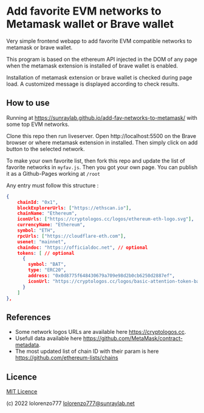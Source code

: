# Add favorite EVM networks to Metamask wallet or Brave wallet

Very simple frontend webapp to add favorite EVM compatible networks to metamask or brave wallet.

This program is based on the ethereum API injected in the DOM of any page when the metamask extension is installed of brave wallet is enabled.

Installation of metamask extension or brave wallet is checked during page load. A customized message is displayed according to check results.

## How to use

Running at https://sunraylab.github.io/add-fav-networks-to-metamask/ with some top EVM networks.

Clone this repo then run liveserver. Open http://localhost:5500 on the Brave browser or where metamask extension in installed. Then simply click on add button to the selected network.

To make your own favorite list, then fork this repo and update the list of favorite networks in ``myfav.js``. Then you got your own page. You can publish it as a Github-Pages working at `/root`

Any entry must follow this structure :

```json
{
    chainId: "0x1", 
    blockExplorerUrls: ["https://ethscan.io"],
    chainName: "Ethereum",
    iconUrls: ["https://cryptologos.cc/logos/ethereum-eth-logo.svg"],
    currencyName: "Ethereum",
    symbol: "ETH",
    rpcUrls: ["https://cloudflare-eth.com"],
    usenet: "mainnet",
    chaindoc: "https://officialdoc.net", // optional
    tokens: [ // optional
      {
        symbol: "BAT",
        type: "ERC20",
        address: "0x0d8775f648430679a709e98d2b0cb6250d2887ef",
        iconUrl: "https://cryptologos.cc/logos/basic-attention-token-bat-logo.svg"
      }
    ]
},
```

## References

- Some network logos URLs are available here https://cryptologos.cc. 
- Usefull data available here https://github.com/MetaMask/contract-metadata.
- The most updated list of chain ID with their param is here https://github.com/ethereum-lists/chains

## Licence 

[MIT Licence](LICENSE)

(c) 2022 lolorenzo777 <lolorenzo777@sunraylab.net>
